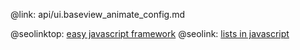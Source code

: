 @link: api/ui.baseview_animate_config.md

@seolinktop: [easy javascript framework](https://webix.com)
@seolink: [lists in javascript](https://webix.com/widget/list/)